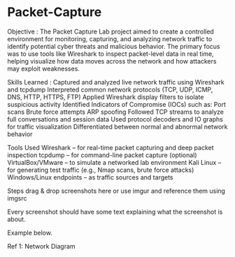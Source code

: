 # Packet-Capture
Objective :
The Packet Capture Lab project aimed to create a controlled environment for monitoring, capturing, and analyzing network traffic to identify potential cyber threats and malicious behavior. The primary focus was to use tools like Wireshark to inspect packet-level data in real time, helping visualize how data moves across the network and how attackers may exploit weaknesses.

Skills Learned :
Captured and analyzed live network traffic using Wireshark and tcpdump
Interpreted common network protocols (TCP, UDP, ICMP, DNS, HTTP, HTTPS, FTP)
Applied Wireshark display filters to isolate suspicious activity
Identified Indicators of Compromise (IOCs) such as:
Port scans
Brute force attempts
ARP spoofing
Followed TCP streams to analyze full conversations and session data
Used protocol decoders and IO graphs for traffic visualization
Differentiated between normal and abnormal network behavior

Tools Used
Wireshark – for real-time packet capturing and deep packet inspection
tcpdump – for command-line packet capture (optional)
VirtualBox/VMware – to simulate a networked lab environment
Kali Linux – for generating test traffic (e.g., Nmap scans, brute force attacks)
Windows/Linux endpoints – as traffic sources and targets

Steps
drag & drop screenshots here or use imgur and reference them using imgsrc

Every screenshot should have some text explaining what the screenshot is about.

Example below.

Ref 1: Network Diagram
